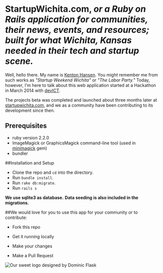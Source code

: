# StartupWichita.com, _or a Ruby on Rails application for communities, their news, events, and resources; built for what Wichita, Kansas needed in their tech and startup scene._

Well, hello there. My name is [Kenton Hansen](http://startupwichita.com/profile/kenton-hansen). You might remember me from such works as _"Startup Weekend Wichita"_ or _"The Labor Party."_ Today, however, I'm here to talk about this web application started at a Hackathon in March 2014 with [devICT](http://devict.org).

The projects beta was completed and launched about three months later at [startupwichita.com](http://startupwichita.com), and we as a community have been contributing to its development since then.

## Prerequisites

- ruby version 2.2.0
- ImageMagick or GraphicsMagick command-line tool (used in
  [minimagick](https://github.com/minimagick/minimagick) gem)
- bundler

##Installation and Setup

- Clone the repo and `cd` into the directory.
- Run `bundle install`.
- Run `rake db:migrate`.
- Run `rails s`

**We use sqlite3 as database.**
**Data seeding is also included in the migrations.** 

##We would love for you to use this app for your community or to contribute:

* Fork this repo

* Get it running locally

* Make your changes

* Make a Pull Request

![Our sweet logo designed by Dominic Flask](http://www.startupwichita.com/assets/tophandlogo-02-4bd31d8d294b67de4cc32b2c5141d6a9.png)

